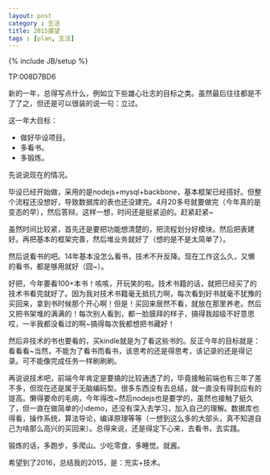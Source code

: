 ```yaml
---
layout: post
category : 生活
title: 2015展望
tags : [plan, 生活]
---
```

{% include JB/setup %}

TP:008D7BD6

新的一年，总得写点什么，例如立下些雄心壮志的目标之类。虽然最后往往都是不了了之，但还是可以很装的说一句：立过。

这一年大目标：

* 做好毕设项目。
* 多看书。
* 多锻炼。

先说说现在的情况。

毕设已经开始做，采用的是nodejs+mysql+backbone，基本框架已经搭好。但整个流程还没想好，导致数据库的表也还没建完。4月20多号就要做完（今年真的是变态的早），然后答辩。这样一想，时间还是挺紧迫的。赶紧赶紧~

虽然时间比较紧，首先还是要把功能想清楚的，把流程划分好模块。然后把表建好。再把基本的框架完善，然后堆业务就好了（想的是不是太简单了）。

然后说看书的吧。14年基本没怎么看书，技术不升反降。现在工作这么久，又懒的看书，都是够用就好（囧~）。

好把，今年要看100+本书！咳咳，开玩笑的啦。技术书籍的话，就把已经买了的技术书看完就好了。因为我对技术书籍毫无抵抗力啊，每次看到好书就毫不犹豫的买回来，拿到书时候那个开心啊！但是！买回来居然不看，就放在那里养老。然后又把书架堆的满满的！每次别人看到，都一脸膜拜的样子，搞得我超级不好意思哎，一半我都没看过的啊~搞得每次我都想把书藏好！

然后非技术的书也要看的，买kindle就是为了看这些书的。反正今年的目标就是：看看看~当然，不能为了看书而看书，该思考的还是得思考，该记录的还是得记录。可不能像完成任务一样刷刷刷。

再说说技术吧，前端今年肯定是要搞的比较通透了的，毕竟接触前端也有三年了差不多，但现在还是属于无脑编码型。很多东西没有去总结，就一直没有得到应有的提高。懒得要命的毛病，今年得改~然后nodejs也是要学的，虽然也接触了挺久了，但一直在做简单的小demo，还没有深入去学习，加入自己的理解。数据库也得看，操作系统，算法导论，编译原理等等（一想到这么多的大部头，真不知道自己为啥那么高兴的买回来）。总得来说，还是得定下心来，去看书，去实践。

锻炼的话，多跑步，多爬山。少吃零食，多睡觉。就酱。

希望到了2016，总结我的2015，是：充实+技术。
